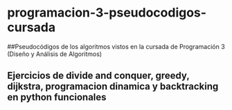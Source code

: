 # programacion-3-pseudocodigos-cursada
##Pseudocódigos de los algoritmos vistos en la cursada de Programación 3 (Diseño y Análisis de Algoritmos)
## Ejercicios de divide and conquer, greedy, dijkstra, programacion dinamica y backtracking en python funcionales
